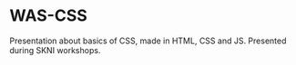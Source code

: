 # WAS-CSS

Presentation about basics of CSS, made in HTML, CSS and JS. Presented during SKNI workshops.

